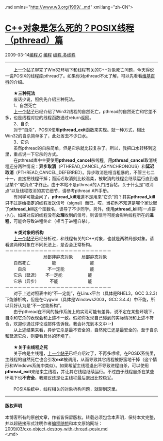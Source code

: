 <!DOCTYPE.md>
.md xmlns="http://www.w3.org/1999/...md" xml:lang="zh-CN">
<head>
<meta http-equiv="Content-Type" content="text.md; charset=utf-8" />
<meta name="generator" content="Python script by program.think@gmail.com" />
<meta name="provider" content="program-think.blogspot.com" />
<link type="text/css" rel="stylesheet" href="../../css/program-think.css" />
<title>C++对象是怎么死的？POSIX线程（pthread）篇 - 编程随想的博客</title>
</head>
<body>
<div id="main" style="width:100%;">
<h1><a href="../../index.md" title="回到首页">C++对象是怎么死的？POSIX线程（pthread）篇</a></h1>
<div class="post-info"><span class="date-header">2009-03-14</span><a href="../../tags/E7BC96E7A88B.C.md" class="tag">编程.C</a> <a href="../../tags/E7BC96E7A88B.md" class="tag">编程</a> <a href="../../tags/E7BC96E7A88B.E5A49AE7BABFE7A88B.md" class="tag">编程.多线程</a> </div>
<hr>
<div class="post">
　　<a href="../../2009/03/cxx-object-destroy-with-thread-win32.md">上一个帖子</a>聊完了Win32环境下和线程有关的C++对象死亡问题，今天得说一说POSIX的线程库pthread了。如果你对pthread不太了解，可以先看看<a href="http://en.wikipedia.org/wiki/POSIX_Threads" target="_blank" rel="nofollow">维基百科</a>的介绍。<!--program-think--><br /><br />　　★<b>三种死法</b><br />　　废话少说，照例先介绍三种死法。<br />　　1、自然死亡<br />　　<a href="../../2009/03/cxx-object-destroy-with-thread-win32.md">上一个帖子</a>已经介绍了Win32线程的自然死亡，pthread的自然死亡和它差不多，也是线程对应的线程函数通过return返回。<br />　　2、自杀<br />　　对于“自杀”，POSIX使用<b>pthread_exit</b>函数来实现。就一种方式，相比Win32的自杀简单多了，此处省去不少口水。<br />　　3、它杀<br />　　虽然pthread的自杀简单，但是它杀就比较复杂了。所以，我把口水转移到这里，重点说一下它杀的方式。<br />　　在pthread库中主要使用<b>pthread_cancel</b>杀线程。用<b>pthread_cancel</b>取消线程还分两种情况：<b>异步取消</b>（PTHREAD_CANCEL_ASYNCHRONOUS）和<b>延迟取消</b>（PTHREAD_CANCEL_DEFERRED）。异步取消是相当粗暴的，不管三七二十一，直接把线程干掉；而延迟取消则比较温柔，被取消的线程会继续运行直到遇见某个“取消点”才终止。由于本帖不是pthread的入门扫盲帖，关于什么是“取消点”以及线程取消的其它细节，请参考pthread API手册。<br />　　有同学可能会问了，<b>pthread_kill</b>难道不是用来“它杀”的？其实<b>pthread_kill</b>只不过是给指定的线程发送信号（signal）而已。哎，当初也不知道是哪个家伙起了<b>pthread_kill</b>这个函数名，误导了不少同学。另外，使用<b>pthread_kill</b>有一点要小心，如果对应的线程没有<b>处理</b>收到的信号，则该信号可能会影响线程所在的<b>进程</b>，可能会导致进程终止（相当于进程自杀）。<br /><br />　　★<b>类对象的析构</b><br />　　<a href="../../2009/03/cxx-object-destroy-with-thread-win32.md">上一个帖子</a>已经分析过，和线程有关的C++对象，也就是两种局部对象。请看这两种对象在不同死法上，是否会正常析构。<br />－－－－－－－－－－－－－－－－－－－－－－－－－<br />　　　　　　　　　局部非静态对象　　局部静态对象<br />　　自然死亡　　　　　能　　　　　　　　能<br />　　　自杀　　　　　不一定能　　　　　　能<br />　　它杀（延迟）　　不一定能　　　　　　能<br />　　它杀（异步）　　　不能　　　　　　　能<br />－－－－－－－－－－－－－－－－－－－－－－－－－<br />　　对于上述对照表中的“不一定能”，在Linux平台（具体是RHEL3，GCC 3.2.3）下能够析构，但是在Cygwin（具体是Windows2003，GCC 3.4.4）中不能，所以只好认为是“不一定能析构”。<br />　　由于pthread在不同的操作系统上的实现可能有差异，说不定在某些环境下，自杀和它杀的表现会和上述不一致。假如你发现自己碰到的实际情况和上述不符合，欢迎你通过评论或邮件告诉我，我会补充到本文中 <b>:-)</b><br />　　从上述结果来看，异步它杀是最不安全的，自然死亡还是最安全的。至于自杀和延迟它杀，则要看具体的环境了。<br /><br />　　★<b>关于主线程之死</b><br />　　关于啥是主线程，<a href="../../2009/03/cxx-object-destroy-with-thread-win32.md">上一个帖子</a>已经介绍过了，不再多啰嗦。在POSIX系统里，主线程的自然死亡也会引发<b>exit</b>被调用，从而导致其它线程被野蛮地干掉（这个情形和Windows系统中类似）。如果希望主线程退出不导致进程自杀，可以使用<b>pthread_exit</b>来结束主线程，并让其它线程继续运行。不过由于线程自杀在某些环境下也<b>不安全</b>，我建议还是让主线程最后退出比较稳妥。<br /><br />　　POSIX系统中，线程相关的对象析构问题，就聊到这里。<div class="blogger-post-footer">
</div>
<hr>
<div class="copyright">
<h4>版权声明</h4>
本博客所有的原创文章，作者皆保留版权。转载必须包含本声明，保持本文完整，并以超链接形式注明作者<a href="mailto:program.think@gmail.com">编程随想</a>和本文原始网址：<br>
<a href="2009/03/cxx-object-destroy-with-thread-posix.md">2009/03/cxx-object-destroy-with-thread-posix.md</a>
</div>
</div>
</body>
<.md>
